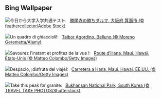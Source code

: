 ## Bing Wallpaper
![](https://www.bing.com/th?id=OHR.Daruma2024_JA-JP9897104150_UHD.jpg&w=1000)今日から大学入学共通テスト:&nbsp;&ensp;[勝尾寺の勝ちダルマ, 大阪府 箕面市 (© feathercollector/Adobe Stock)](https://www.bing.com/th?id=OHR.Daruma2024_JA-JP9897104150_UHD.jpg)
<br><br/>
![](https://www.bing.com/th?id=OHR.SanLucanoValley_IT-IT3035454153_UHD.jpg&w=1000)Un quadro di ghiaccioli!:&nbsp;&ensp;[Taibor Agordino, Belluno (© Moreno Geremetta/Alamy)](https://www.bing.com/th?id=OHR.SanLucanoValley_IT-IT3035454153_UHD.jpg)
<br><br/>
![](https://www.bing.com/th?id=OHR.HanaHighway_FR-FR2322911528_UHD.jpg&w=1000)Savourez l'instant et profitez de la vue !:&nbsp;&ensp;[Route d’Hana, Maui, Hawaï, États-Unis (© Matteo Colombo/Getty Images)](https://www.bing.com/th?id=OHR.HanaHighway_FR-FR2322911528_UHD.jpg)
<br><br/>
![](https://www.bing.com/th?id=OHR.HanaHighway_ES-ES1267688219_UHD.jpg&w=1000)Despacio, ¡disfruta del viaje!:&nbsp;&ensp;[Carretera a Hana, Maui, Hawai, EE.UU. (© Matteo Colombo/Getty Images)](https://www.bing.com/th?id=OHR.HanaHighway_ES-ES1267688219_UHD.jpg)
<br><br/>
![](https://www.bing.com/th?id=OHR.BukhansanSeoul_EN-GB0341063799_UHD.jpg&w=1000)Take this peak for granite:&nbsp;&ensp;[Bukhansan National Park, South Korea (© TRAVEL TAKE PHOTOS/Shutterstock)](https://www.bing.com/th?id=OHR.BukhansanSeoul_EN-GB0341063799_UHD.jpg)
<br><br/>
